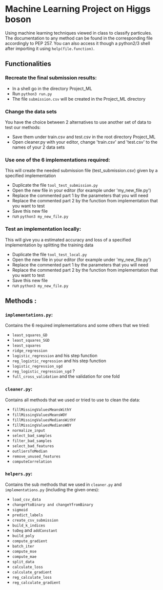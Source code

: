 # Machine Learning Project on Higgs boson

Using machine learning techniques viewed in class to classify particules.
The documentation to any method can be found in the corresponding file accordingly to PEP 257.
You can also access it though a python2/3 shell after importing it using `help(file.function)`.

## Functionalities

### Recreate the final submission results:

- In a shell go in the directory Project_ML
- Run `python3 run.py`
- The file `submission.csv` will be created in the Project_ML directory

### Change the data sets
You have the choice between 2 alternatives to use another set of data to test our methods:
- Save them under train.csv and test.csv in the root directory Project_ML
- Open cleaner.py with your editor, change 'train.csv' and 'test.csv' to the names of your 2 data sets

### Use one of the 6 implementations required:
This will create the needed submission file (test_submission.csv) given by a specified implementation
- Duplicate the file `tool_test_submission.py`
- Open the new file in your editor (for example under 'my_new_file.py')
- Replace the commented part 1 by the parameters that you will need
- Replace the commented part 2 by the function from implementation that you want to test
- Save this new file
- run `python3 my_new_file.py`

### Test an implementation locally:
This will give you a estimated accuracy and loss of a specified implementation by splitting the training data
- Duplicate the file `tool_test_local.py`
- Open the new file in your editor (for example under 'my_new_file.py')
- Replace the commented part 1 by the parameters that you will need
- Replace the commented part 2 by the function from implementation that you want to test
- Save this new file
- run `python3 my_new_file.py`

## Methods :

### `implementations.py`:

Contains the 6 required implementations and some others that we tried:
- `least_squares_GD`
- `least_squares_SGD`
- `least_squares`
- `ridge_regression`
- `logistic_regression` and his step function
- `reg_logistic_regression` and his step function
- `logistic_regression_sgd`
- `reg_logistic_regression_sgd` ?
- `full_cross_validation` and the validation for one fold

### `cleaner.py`:

Contains all methods that we used or tried to use to clean the data:
- `fillMissingValuesMeansWithY`
- `fillMissingValuesMeansWOY`
- `fillMissingValuesMediansWithY`
- `fillMissingValuesMediansWOY`
- `normalize_input`
- `select_bad_samples`
- `filter_bad_samples`
- `select_bad_features`
- `outliersToMedian`
- `remove_unused_features`
- `computeCorrelation`

### `helpers.py`:

Contains the sub methods that we used in `cleaner.py` and `implementations.py` (including the given ones):
- `load_csv_data`
- `changeYtoBinary and changeYfromBinary`
- `sigmoid`
- `predict_labels`
- `create_csv_submission`
- `build_k_indices`
- `toDeg` and `addConstant`
- `build_poly`
- `compute_gradient`
- `batch_iter`
- `compute_mse`
- `compute_mae`
- `split_data`
- `calculate_loss`
- `calculate_gradient`
- `reg_calculate_loss`
- `reg_calculate_gradient`
